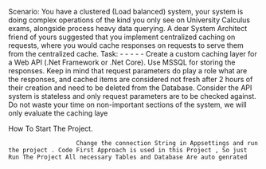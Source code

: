 Scenario: 
You have a clustered (Load balanced) system, your system is doing complex operations of the kind you 
only see on University Calculus exams, alongside process heavy data querying. 
A dear System Architect friend of yours suggested that you implement centralized caching on requests, 
where you would cache responses on requests to serve them from the centralized cache. 
Task: - - - - - 
Create a custom caching layer for a Web API (.Net Framework or .Net Core). 
Use MSSQL for storing the responses. 
Keep in mind that request parameters do play a role what are the responses, and cached items 
are considered not fresh after 2 hours of their creation and need to be deleted from the 
Database. 
Consider the API system is stateless and only request parameters are to be checked against. 
Do not waste your time on non-important sections of the system, we will only evaluate the 
caching laye


How To Start The Project.

                       Change the connection String in Appsettings and run the project . Code First Approach is used in this Project , So just Run The Project All necessary Tables and Database Are auto genrated 
